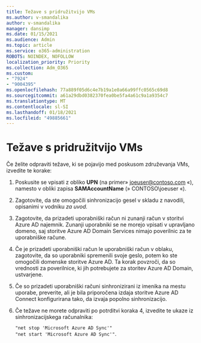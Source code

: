 ```yaml
---
title: Težave s pridružitvijo VMs
ms.author: v-smandalika
author: v-smandalika
manager: dansimp
ms.date: 01/15/2021
ms.audience: Admin
ms.topic: article
ms.service: o365-administration
ROBOTS: NOINDEX, NOFOLLOW
localization_priority: Priority
ms.collection: Adm_O365
ms.custom:
- "7924"
- "9004395"
ms.openlocfilehash: 77a889f05d6c4e7b19a1e0a66a99ffc0565c69d8
ms.sourcegitcommit: a61a29dbd0382370fea0be5fa4a61c9a1a9354c7
ms.translationtype: MT
ms.contentlocale: sl-SI
ms.lasthandoff: 01/18/2021
ms.locfileid: "49885661"
---
```

# <a name="issue-joining-vms"></a>Težave s pridružitvijo VMs

Če želite odpraviti težave, ki se pojavijo med poskusom združevanja VMs, izvedite te korake:

1. Poskusite se vpisati z obliko **UPN** (na primer» joeuser@contoso.com «), namesto v obliki zapisa **SAMAccountName** (» CONTOSO\joeuser «).
2. Zagotovite, da ste omogočili sinhronizacijo gesel v skladu z navodili, opisanimi v vodniku *za uvod.*
3. Zagotovite, da prizadeti uporabniški račun ni zunanji račun v storitvi Azure AD najemnik. Zunanji uporabniki se ne morejo vpisati v upravljano domeno, saj storitve Azure AD Domain Services nimajo poverilnic za te uporabniške račune.
4. Če je prizadeti uporabniški račun le uporabniški račun v oblaku, zagotovite, da so uporabniki spremenili svoje geslo, potem ko ste omogočili domenske storitve Azure AD. Ta korak povzroči, da so vrednosti za poverilnice, ki jih potrebujete za storitev Azure AD Domain, ustvarjene.
5. Če so prizadeti uporabniški računi sinhronizirani iz imenika na mestu uporabe, preverite, ali je bila priporočena izdaja storitve Azure AD Connect konfigurirana tako, da izvaja popolno sinhronizacijo.
6. Če težave ne morete odpraviti po potrditvi koraka 4, izvedite te ukaze iz sinhronizacijskega računalnika:
 
     `"net stop 'Microsoft Azure AD Sync'"`  
     `"net start 'Microsoft Azure AD Sync'"`.